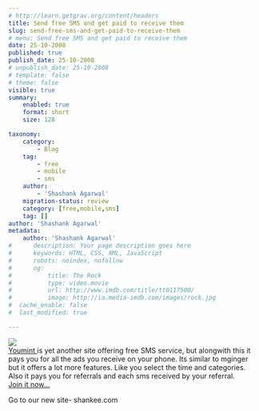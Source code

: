 ```yaml
---
# http://learn.getgrav.org/content/headers
title: Send free SMS and get paid to receive them
slug: send-free-sms-and-get-paid-to-receive-them
# menu: Send free SMS and get paid to receive them
date: 25-10-2008
published: true
publish_date: 25-10-2008
# unpublish_date: 25-10-2008
# template: false
# theme: false
visible: true
summary:
    enabled: true
    format: short
    size: 128

taxonomy:
    category:
        - Blog
    tag:
        - free
        - mobile
        - sms
    author:
        - 'Shashank Agarwal'
    migration-status: review
    category: [free,mobile,sms]
    tag: []
author: 'Shashank Agarwal'
metadata:
    author: 'Shashank Agarwal'
#      description: Your page description goes here
#      keywords: HTML, CSS, XML, JavaScript
#      robots: noindex, nofollow
#      og:
#          title: The Rock
#          type: video.movie
#          url: http://www.imdb.com/title/tt0117500/
#          image: http://ia.media-imdb.com/images/rock.jpg
#  cache_enable: false
#  last_modified: true

---
```


[![](http://2.bp.blogspot.com/_V2JZuLkPrjQ/SQNPmF94i4I/AAAAAAAAEU0/y-yyl1iwKMU/s320/youmintdiwali.gif)](http://2.bp.blogspot.com/_V2JZuLkPrjQ/SQNPmF94i4I/AAAAAAAAEU0/y-yyl1iwKMU/s1600-h/youmintdiwali.gif)  
[Youmint ](http://www.youmint.com/network-haknit)is yet another site offering free SMS service, but alongwith this it pays you for all the ads you receive on your phone. Its similar to mginger but it offers a lot more features. Like you select the time and categories. Also it pays you for referrals and each sms received by your referral.  
[Join it now…](http://www.youmint.com/network-haknit)

Go to our new site- shankee.com
